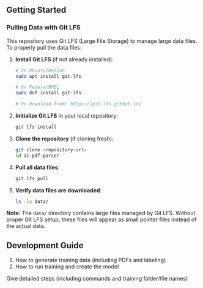 ## Getting Started

### Pulling Data with Git LFS

This repository uses Git LFS (Large File Storage) to manage large data files. To properly pull the data files:

1. **Install Git LFS** (if not already installed):
   ```bash
   # On Ubuntu/Debian
   sudo apt install git-lfs
   
   # On Fedora/RHEL
   sudo dnf install git-lfs
   
   # Or download from: https://git-lfs.github.io/
   ```


2. **Initialize Git LFS** in your local repository:
   ```bash
   git lfs install
   ```

3. **Clone the repository** (if cloning fresh):
   ```bash
   git clone <repository-url>
   cd ai-pdf-parser
   ```

4. **Pull all data files**:
   ```bash
   git lfs pull
   ```

5. **Verify data files are downloaded**:
   ```bash
   ls -la data/
   ```

**Note**: The `data/` directory contains large files managed by Git LFS. Without proper Git LFS setup, these files will appear as small pointer files instead of the actual data.

## Development Guide

1) How to generate training data (including PDFs and labeling)
2) How to run training and create the model

Give detailed steps (including commands and training folder/file names)